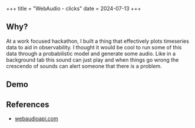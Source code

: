 +++
title = "WebAudio - clicks"
date = 2024-07-13
+++

## Why?

At a work focused hackathon, I built a thing that effectively plots timeseries data to aid in observability. I thought it would be cool to run some of this data through a probabilistic model and generate some audio. Like in a background tab this sound can just play and when things go wrong the crescendo of sounds can alert someone that there is a problem.

## Demo

<section id="demo-content">
  <section class="controls">
  </section>
  <section class="center-align">
    <audio></audio>
    <canvas width="1024" height="256"></canvas>
  </section>
  <script src="demo.js" type="module"></script>
</section>

## References

- [webaudioapi.com](https://webaudioapi.com/book/Web_Audio_API_Boris_Smus_html/toc.html)

